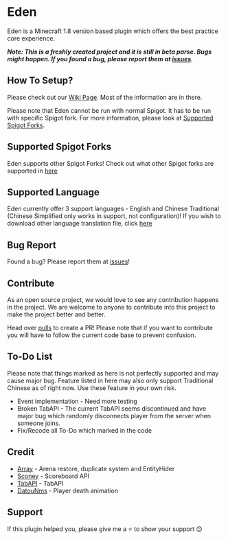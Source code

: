 # Eden
Eden is a Minecraft 1.8 version based plugin which offers the best practice core experience.

_**Note: This is a freshly created project and it is still in beta parse. Bugs might happen. If you found a bug, please report them at [issues](https://github.com/RealGoodestEnglish/Eden/issues).**_

## How To Setup?
Please check out our [Wiki Page](https://github.com/RealGoodestEnglish/Eden/wiki). Most of the information are in there.

Please note that Eden cannot be run with normal Spigot. It has to be run with specific Spigot fork. For more information, please look at [Supported Spigot Forks](https://github.com/RealGoodestEnglish/Eden/wiki/Getting-Started#supported-spigot-forks).

## Supported Spigot Forks
Eden supports other Spigot Forks! Check out what other Spigot forks are supported in [here](https://github.com/RealGoodestEnglish/Eden/wiki/Getting-Started#supported-spigot-forks)

## Supported Language
Eden currently offer 3 support languages - English and Chinese Traditional (Chinese Simplified only works in support, not configuration)! If you wish to download other language translation file, click [here](https://github.com/RealGoodestEnglish/Eden/wiki/Configurations)

## Bug Report
Found a bug? Please report them at [issues](https://github.com/RealGoodestEnglish/Eden/issues)!

## Contribute
As an open source project, we would love to see any contribution happens in the project. We are welcome to anyone to contribute into this project to make the project better and better. 

Head over [pulls](https://github.com/RealGoodestEnglish/Eden/pulls) to create a PR! Please note that if you want to contribute you will have to follow the current code base to prevent confusion.

## To-Do List
Please note that things marked as here is not perfectly supported and may cause major bug. Feature listed in here may also only support Traditional Chinese as of right now. Use these feature in your own risk.
* Event implementation - Need more testing
* Broken TabAPI - The current TabAPI seems discontinued and have major bug which randomly disconnects player from the server when someone joins.
* Fix/Recode all To-Do which marked in the code

## Credit
* [Array](https://github.com/RefineDevelopment/Array) - Arena restore, duplicate system and EntityHider
* [Sconey](https://github.com/Saturn-Operations/Sconey) - Scoreboard API
* [TabAPI](https://github.com/NoSequel/TabAPI) - TabAPI
* [DatouNms](https://github.com/lulu2002/DatouNms) - Player death animation

## Support
If this plugin helped you, please give me a ⭐ to show your support 😊